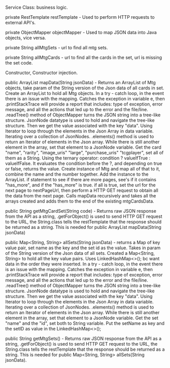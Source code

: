 Service Class: business logic.

private RestTemplate restTemplate - Used to perform HTTP requests to external API's.

private ObjectMapper objectMapper - Used to map JSON data into Java objects, vice versa.

private String allMtgSets - url to find all mtg sets.

private String allMtgCards - url to find all the cards in the set, url is missing the set code.

Constructor, Constructor injection.

public ArrayList<Mtg> mapData(String jsonData) - Returns an ArrayList of Mtg objects, take param of the String version of the Json data of all cards in set.
Create an ArrayList<Mtg> to hold all Mtg objects. In a try - catch loop, in the event there is an issue with the mapping.
Catches the exception in variable e, then .printStackTrace will provide a report that includes: type of exception, error message, and all the actions that led up to the error and the file/line.
.readTree() method of ObjectMapper turns the JSON string into a tree-like structure. JsonNode datatype is used to hold and navigate the tree-like structure.
Then we get the value associated with the key "data".
Using Iterator to loop through the elements in the Json Array in data variable. Iterating over a collection of JsonNodes.
.elements() method is used to return an Iterator of elements in the Json array.
While there is still another element in the array, set that element to a JsonNode variable.
Get the card "name", "rarity", "image_uris" "large", "purchase_uris" "tcgplayer", set all of them as a String.
Using the ternary operator: condition ? valueIfTrue : valueIfFalse. It evaluates the condition before the ?, and depending on true or false, returns the value.
Create instance of Mtg and map all of that to it, combine the name and the number together. Add the instance to the ArrayList.
if statement to see if there are more pages, see's if it contains "has_more", and if the "has_more" is true.
if all is true, set the url for the next page to nextPageUrl, then perform a HTTP GET request to obtain all the data from the next page.
Calls mapData recursively and takes all the arrays created and adds them to the end of the existing mtgCardsData.

public String getMtgCardSet(String code) - Returns raw JSON response from the API as a string, .getForObject() is used to send HTTP GET request to the URL,
the String.class tells the restTemplate that the response should be returned as a string. This is needed for public ArrayList<Mtg> mapData(String jsonData)

public Map<String, String> allSets(String jsonData) - returns a Map of key value pair, set name as the key and the set id as the value.
Takes in param of the String version of the Json data of all sets. Created a Map<String, String> to hold all the key value pairs.
Uses LinkedHashMap<>(); bc want data in the order they were inserted. In a try - catch loop, in the event there is an issue with the mapping.
Catches the exception in variable e, then .printStackTrace will provide a report that includes: type of exception, error message, and all the actions that led up to the error and the file/line.
.readTree() method of ObjectMapper turns the JSON string into a tree-like structure. JsonNode datatype is used to hold and navigate the tree-like structure.
Then we get the value associated with the key "data".
Using Iterator to loop through the elements in the Json Array in data variable. Iterating over a collection of JsonNodes.
.elements() method is used to return an Iterator of elements in the Json array.
While there is still another element in the array, set that element to a JsonNode variable.
Get the set "name" and the "id", set both to String variable.
Put the setName as key and the setID as value in the LinkedHashMap<>();

public String getMtgSets() - Returns raw JSON response from the API as a string, .getForObject() is used to send HTTP GET request to the URL,
the String.class tells the restTemplate that the response should be returned as a string. This is needed for public Map<String, String> allSets(String jsonData).


